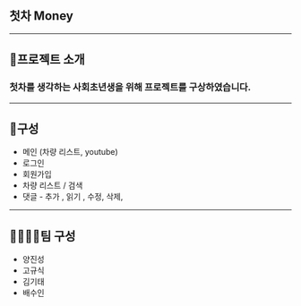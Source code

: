 ## 첫차 Money
---

## 🎈프로젝트 소개

 ### 첫차를 생각하는 사회초년생을 위해 프로젝트를 구상하였습니다.



---
## 📄구성
- 메인 (차량 리스트, youtube)
- 로그인
- 회원가입
- 차량 리스트 / 검색
- 댓글 - 추가 , 읽기 , 수정, 삭제, 
---
## 👨‍👩‍👧‍👧팀 구성 
- 양진성  
- 고규식
- 김기태
- 배수인
